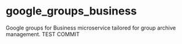 # google_groups_business
Google groups for Business microservice tailored for group archive
management.
TEST COMMIT
